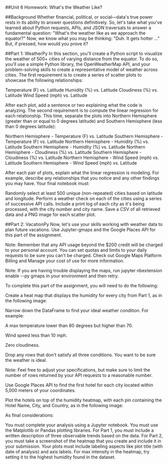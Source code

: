 ##Unit 6 Homework: What's the Weather Like?

##Background
Whether financial, political, or social—data's true power rests in its ability to answer questions definitively. So, let's take what you've learned about Python requests, APIs, and JSON traversals to answer a fundamental question: "What's the weather like as we approach the equator?"
Now, we know what you may be thinking: "Duh. It gets hotter ..."
But, if pressed, how would you prove it?

##Part 1: WeatherPy
In this section, you'll create a Python script to visualize the weather of 500+ cities of varying distance from the equator. To do so, you'll use a simple Python library, the OpenWeatherMap API, and your problem-solving skills to create a representative model of weather across cities.
The first requirement is to create a series of scatter plots to showcase the following relationships:

Temperature (F) vs. Latitude
Humidity (%) vs. Latitude
Cloudiness (%) vs. Latitude
Wind Speed (mph) vs. Latitude

After each plot, add a sentence or two explaining what the code is analyzing.
The second requirement is to compute the linear regression for each relationship. This time, separate the plots into Northern Hemisphere (greater than or equal to 0 degrees latitude) and Southern Hemisphere (less than 0 degrees latitude):

Northern Hemisphere - Temperature (F) vs. Latitude
Southern Hemisphere - Temperature (F) vs. Latitude
Northern Hemisphere - Humidity (%) vs. Latitude
Southern Hemisphere - Humidity (%) vs. Latitude
Northern Hemisphere - Cloudiness (%) vs. Latitude
Southern Hemisphere - Cloudiness (%) vs. Latitude
Northern Hemisphere - Wind Speed (mph) vs. Latitude
Southern Hemisphere - Wind Speed (mph) vs. Latitude

After each pair of plots, explain what the linear regression is modeling. For example, describe any relationships that you notice and any other findings you may have.
Your final notebook must:

Randomly select at least 500 unique (non-repeated) cities based on latitude and longitude.
Perform a weather check on each of the cities using a series of successive API calls.
Include a print log of each city as it's being processed, with the city number and city name.
Save a CSV of all retrieved data and a PNG image for each scatter plot.


##Part 2: VacationPy
Now, let's use your skills working with weather data to plan future vacations. Use Jupyter-gmaps and the Google Places API for this part of the assignment.


Note: Remember that any API usage beyond the $200 credit will be charged to your personal account. You can set quotas and limits to your daily requests to be sure you can't be charged. Check out Google Maps Platform Billing and Manage your cost of use for more information.


Note: If you are having trouble displaying the maps, run jupyter nbextension enable --py gmaps in your environment and then retry.


To complete this part of the assignment, you will need to do the following:


Create a heat map that displays the humidity for every city from Part 1, as in the following image:



Narrow down the DataFrame to find your ideal weather condition. For example:


A max temperature lower than 80 degrees but higher than 70.


Wind speed less than 10 mph.


Zero cloudiness.


Drop any rows that don't satisfy all three conditions. You want to be sure the weather is ideal.


Note: Feel free to adjust your specifications, but make sure to limit the number of rows returned by your API requests to a reasonable number.




Use Google Places API to find the first hotel for each city located within 5,000 meters of your coordinates.


Plot the hotels on top of the humidity heatmap, with each pin containing the Hotel Name, City, and Country, as in the following image:



As final considerations:

You must complete your analysis using a Jupyter notebook.
You must use the Matplotlib or Pandas plotting libraries.
For Part 1, you must include a written description of three observable trends based on the data.
For Part 2, you must take a screenshot of the heatmap that you create and include it in your submission.
Your plots must include labeling aspects like plot title (with date of analysis) and axis labels.
For max intensity in the heatmap, try setting it to the highest humidity found in the dataset.
